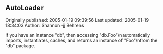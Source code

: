 ## AutoLoader 
Originally published: 2005-01-19 09:39:56 
Last updated: 2005-01-19 18:34:03 
Author: Shannon -jj Behrens 
 
If you have an instance "db", then accessing "db.Foo"\nautomatically imports, instantiates, caches, and returns an instance of "Foo"\nfrom the "db" package.